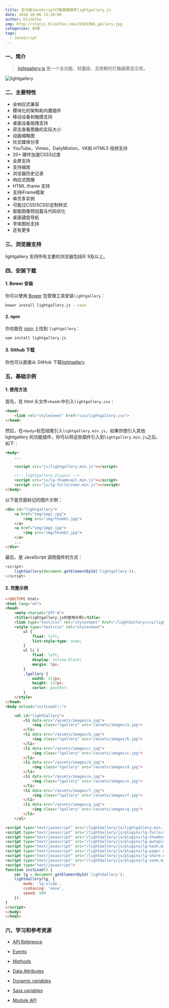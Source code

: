 ```yaml
---
title: 全功能JavaScript灯箱画廊插件lightgallery.js
date: 2018-10-06 23:30:00
author: blinkfox
img: http://static.blinkfox.com/20181006_gallery.jpg
categories: 前端
tags:
  - JavaScript
---
```


### 一、简介

> [lightgallery.js][1] 是一个全功能、轻量级、无依赖的灯箱画廊显示库。

![lightgallery][2]

### 二、主要特性

- 全响应式兼容
- 模块化的架构和内置插件
- 移动设备和触摸支持
- 桌面设备拖拽支持
- 双击查看图像的实际大小
- 动画缩略图
- 社交媒体分享
- YouTube，Vimeo，DailyMotion，VK和 HTML5 视频支持
- 20+ 硬件加速CSS3过渡
- 全屏支持
- 支持缩放
- 浏览器历史记录
- 响应式图像
- HTML iframe 支持
- 支持iFrame框架
- 单页多实例
- 可能过CSS(SCSS)定制样式
- 智能图像预加载与代码优化
- 桌面键盘导航
- 字体图标支持
- 还有更多

### 三、浏览器支持

lightgallery 支持所有主要的浏览器包括IE 9及以上。

### 四、安装下载

#### 1. Bower 安装

你可以使用 [Bower][3] 包管理工具安装`lightgallery`：

```bash
bower install lightgallery.js --save
```

#### 2. npm

你也能在 [npm][4] 上找到 `lightgallery`：

```bash
npm install lightgallery.js
```

#### 3. Github 下载

你也可以直接从 GitHub 下载[lightgallery][5]

### 五、基础示例

#### 1. 使用方法

首先，在 html 头文件`<head>`中引入`lightgallery.css`：

```html
<head>
    <link rel="stylesheet" href="css/lightgallery.css">
</head>
```

然后，在`<body>`标签结尾引入`lightgallery.min.js`，如果你想引入其他 lightgallery 的功能插件，你可以将这些插件引入到`lightgallery.min.js`之后，如下：

```html
<body>
    ...

    <script src="js/lightgallery.min.js"></script>

    <!-- lightgallery plugins -->
    <script src="js/lg-thumbnail.min.js"></script>
    <script src="js/lg-fullscreen.min.js"></script>
</body>
```

以下是页面标记的图片示例：

```html
<div id="lightgallery">
    <a href="img/img1.jpg">
        <img src="img/thumb1.jpg">
    </a>
    <a href="img/img2.jpg">
        <img src="img/thumb2.jpg">
    </a>
    ...
</div>
```

最后，是 JavaScript 调用插件的方式：

```javascript
<script>
    lightGallery(document.getElementById('lightgallery'));
</script>
```

#### 2. 完整示例

```html
<!DOCTYPE html>
<html lang="en">
<head>
    <meta charset="UTF-8">
    <title>lightgallery.js的使用示例</title>
    <link type="text/css" rel="stylesheet" href="/lightGallery/css/lightgallery.min.css" />
    <style type="text/css" rel="stylesheet">
        ul {
            float: left;
            list-style-type: none;
        }
        ul li {
            float: left;
            display: inline-block;
            margin: 5px;
        }
        .lgallery {
            width: 213px;
            height: 137px;
            cursor: pointer;
        }
    </style>
</head>
<body onload="initLoad();">

    <ul id="lightGallery">
        <li data-src="/assets/images/a.jpg">
            <img class="lgallery" src="/assets/images/a.jpg">
        </li>
        <li data-src="/assets/images/b.jpg">
            <img class="lgallery" src="/assets/images/b.jpg">
        </li>
        <li data-src="/assets/images/c.jpg">
            <img class="lgallery" src="/assets/images/c.jpg">
        </li>
        <li data-src="/assets/images/d.jpg">
            <img class="lgallery" src="/assets/images/d.jpg">
        </li>
        <li data-src="/assets/images/e.jpg">
            <img class="lgallery" src="/assets/images/e.jpg">
        </li>
        <li data-src="/assets/images/f.jpg">
            <img class="lgallery" src="/assets/images/f.jpg">
        </li>
        <li data-src="/assets/images/g.jpg">
            <img class="lgallery" src="/assets/images/g.jpg">
        </li>
    </ul>

<script type="text/javascript" src="/lightGallery/js/lightgallery.min.js"></script>
<script type="text/javascript" src="/lightGallery/js/plugins/lg-fullscreen.min.js"></script>
<script type="text/javascript" src="/lightGallery/js/plugins/lg-thumbnail.min.js"></script>
<script type="text/javascript" src="/lightGallery/js/plugins/lg-autoplay.min.js"></script>
<script type="text/javascript" src="/lightGallery/js/plugins/lg-hash.min.js"></script>
<script type="text/javascript" src="/lightGallery/js/plugins/lg-pager.min.js"></script>
<script type="text/javascript" src="/lightGallery/js/plugins/lg-share.min.js"></script>
<script type="text/javascript" src="/lightGallery/js/plugins/lg-zoom.min.js"></script>
<script type="text/javascript">
function initLoad() {
    var lg = document.getElementById('lightGallery');
    lightGallery(lg, {
        mode: 'lg-slide',
        cssEasing: 'ease',
        speed: 500
    });
}
</script>
</body>
</html>
```

### 六、学习和参考资源

- [API Reference][6]
- [Events][7]
- [Methods][8]
- [Data Attributes][9]
- [Dynamic variables][10]
- [Sass variables][11]
- [Module API][12]

  [1]: https://sachinchoolur.github.io/lightgallery.js/
  [2]: http://static.blinkfox.com/lg.png
  [3]: https://bower.io/
  [4]: https://www.npmjs.com/
  [5]: https://github.com/sachinchoolur/lightgallery.js
  [6]: https://sachinchoolur.github.io/lightgallery.js/docs/api.html
  [7]: https://sachinchoolur.github.io/lightgallery.js/docs/api.html#events
  [8]: https://sachinchoolur.github.io/lightgallery.js/docs/api.html#methods
  [9]: https://sachinchoolur.github.io/lightgallery.js/docs/api.html#attributes
  [10]: https://sachinchoolur.github.io/lightgallery.js/docs/api.html#dynamic
  [11]: https://sachinchoolur.github.io/lightgallery.js/docs/api.html#sass
  [12]: https://sachinchoolur.github.io/lightgallery.js/docs/plugin-api.html